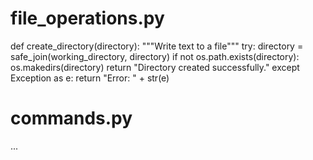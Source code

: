 # file_operations.py
def create_directory(directory):
    """Write text to a file"""
    try:
        directory = safe_join(working_directory, directory)
        if not os.path.exists(directory):
            os.makedirs(directory)
        return "Directory created successfully."
    except Exception as e:
        return "Error: " + str(e)

# commands.py


...
